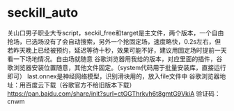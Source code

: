 # seckill_auto
关山口男子职业大专script，seckil_free和target是主文件，两个版本，一个自由抢场，已选场没有了会自动搜索，另外一个抢固定场，速度略快，0.2s左右，但若昨天晚上已经被预约，延迟等待十秒，效果可能不好，建议用固定场时提前一天看一下场地情况。自由场就随意
谷歌浏览器用我给的版本，对应里面的插件，谷歌浏览器安装位置随意，其他文件固定。（system代码用于批量安装库，直接运行即可）
last.onnex是神经网络模型，识别滑块用的，放入file文件中
谷歌浏览器地址：用百度云下载（谷歌官方不给旧版本下载）
https://pan.baidu.com/share/init?surl=ctGGThrkvh6t8gmtG9VkiA
验证码：cnwm

